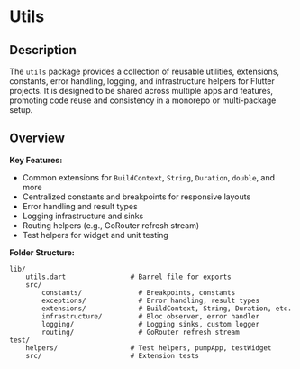 # Utils

## Description

The `utils` package provides a collection of reusable utilities, extensions, constants, error handling, logging, and infrastructure helpers for Flutter projects. It is designed to be shared across multiple apps and features, promoting code reuse and consistency in a monorepo or multi-package setup.

## Overview

**Key Features:**
- Common extensions for `BuildContext`, `String`, `Duration`, `double`, and more
- Centralized constants and breakpoints for responsive layouts
- Error handling and result types
- Logging infrastructure and sinks
- Routing helpers (e.g., GoRouter refresh stream)
- Test helpers for widget and unit testing

**Folder Structure:**

```
lib/
	utils.dart                # Barrel file for exports
	src/
		constants/              # Breakpoints, constants
		exceptions/             # Error handling, result types
		extensions/             # BuildContext, String, Duration, etc.
		infrastructure/         # Bloc observer, error handler
		logging/                # Logging sinks, custom logger
		routing/                # GoRouter refresh stream
test/
	helpers/                  # Test helpers, pumpApp, testWidget
	src/                      # Extension tests
```
